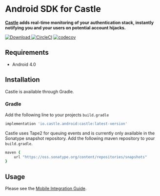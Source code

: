 # Android SDK for Castle

**[Castle](https://castle.io) adds real-time monitoring of your authentication stack, instantly notifying you and your users on potential account hijacks.**

[![Download](https://api.bintray.com/packages/castleintelligence/castle-android/castle/images/download.svg) ](https://bintray.com/castleintelligence/castle-android/castle/_latestVersion)
[![CircleCI](https://circleci.com/gh/castle/castle-android/tree/master.svg?style=svg)](https://circleci.com/gh/castle/castle-android/tree/master)
[![codecov](https://codecov.io/gh/castle/castle-android/branch/master/graph/badge.svg)](https://codecov.io/gh/castle/castle-android)

## Requirements

- Android 4.0

## Installation

Castle is available through Gradle.

### Gradle

Add the following line to your projects `build.gradle`

```ruby
implementation 'io.castle.android:castle:latest-version'
```

Castle uses Tape2 for queuing events and is currently only available in the Sonatype snapshot repository. Add the following maven repository to your `build.gradle`.

```ruby
maven {
	url "https://oss.sonatype.org/content/repositories/snapshots"
}
```

## Usage

Please see the [Mobile Integration Guide](https://castle.io/docs/mobile).
